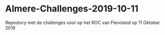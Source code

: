 # Almere-Challenges-2019-10-11
Repostory met de challenges voor op het ROC van Flevoland op 11 Oktober 2019
